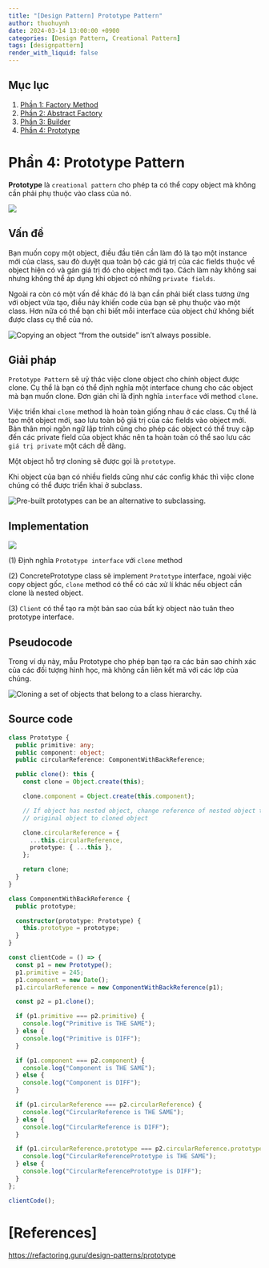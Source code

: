 ```yaml
---
title: "[Design Pattern] Prototype Pattern"
author: thuohuynh
date: 2024-03-14 13:00:00 +0900
categories: [Design Pattern, Creational Pattern]
tags: [designpattern]
render_with_liquid: false
---
```


## Mục lục

1. [Phần 1: Factory Method](/posts/Factory-Method-Pattern)
2. [Phần 2: Abstract Factory](/posts/Abstract-Factory-Pattern)
3. [Phần 3: Builder](/posts/Builder-Pattern)
4. [Phần 4: Prototype](/posts/Prototype-Pattern)

# Phần 4: Prototype Pattern

**Prototype** là `creational pattern` cho phép ta có thể copy object mà không cần phải phụ thuộc vào class của nó.

![](https://refactoring.guru/images/patterns/content/prototype/prototype.png)

## Vấn đề

Bạn muốn copy một object, điều đầu tiên cần làm đó là tạo một instance mới của class, sau đò duyệt qua toàn bộ các giá trị của các fields thuộc về object hiện có và gán giá trị đó cho object mới tạo. Cách làm này không sai nhưng không thể áp dụng khi object có những `private fields`.

Ngoài ra còn có một vấn đề khác đó là bạn cần phải biết class tương ứng với object vừa tạo, điều này khiến code của bạn sẽ phụ thuộc vào một class. Hơn nữa có thể bạn chỉ biết mỗi interface của object chứ không biết được class cụ thể của nó.

![Copying an object “from the outside” isn’t always possible.](https://refactoring.guru/images/patterns/content/prototype/prototype-comic-1-en.png)

## Giải pháp

`Prototype Pattern` sẽ uỷ thác việc clone object cho chính object được clone. Cụ thể là bạn có thể định nghĩa một interface chung cho các object mà bạn muốn clone. Đơn giản chỉ là định nghĩa `interface` với method `clone`.

Việc triển khai `clone` method là hoàn toàn giống nhau ở các class. Cụ thể là tạo một object mới, sao lưu toàn bộ giá trị của các fields vào object mới. Bản thân mọi ngôn ngữ lập trình cũng cho phép các object có thể truy cập đến các private field của object khác nên ta hoàn toàn có thể sao lưu các `giá trị private` một cách dễ dàng.

Một object hỗ trợ cloning sẽ được gọi là `prototype`.

Khi object của bạn có nhiều fields cũng như các config khác thì việc clone chúng có thể được triển khai ở subclass.

![Pre-built prototypes can be an alternative to subclassing.](https://refactoring.guru/images/patterns/content/prototype/prototype-comic-2-en.png)

## Implementation

![](https://refactoring.guru/images/patterns/diagrams/prototype/structure.png)

(1) Định nghĩa `Prototype interface` với `clone` method

(2) ConcretePrototype class sẽ implement `Prototype` interface, ngoài việc copy object gốc, `clone` method có thể có các xử lí khác nếu object cần clone là nested object.

(3) `Client` có thể tạo ra một bản sao của bất kỳ object nào tuân theo prototype interface.

## Pseudocode

Trong ví dụ này, mẫu Prototype cho phép bạn tạo ra các bản sao chính xác của các đối tượng hình học, mà không cần liên kết mã với các lớp của chúng.

![Cloning a set of objects that belong to a class hierarchy.](https://refactoring.guru/images/patterns/diagrams/prototype/example.png)

## Source code

```typescript
class Prototype {
  public primitive: any;
  public component: object;
  public circularReference: ComponentWithBackReference;

  public clone(): this {
    const clone = Object.create(this);

    clone.component = Object.create(this.component);

    // If object has nested object, change reference of nested object to
    // original object to cloned object

    clone.circularReference = {
      ...this.circularReference,
      prototype: { ...this },
    };

    return clone;
  }
}

class ComponentWithBackReference {
  public prototype;

  constructor(prototype: Prototype) {
    this.prototype = prototype;
  }
}

const clientCode = () => {
  const p1 = new Prototype();
  p1.primitive = 245;
  p1.component = new Date();
  p1.circularReference = new ComponentWithBackReference(p1);

  const p2 = p1.clone();

  if (p1.primitive === p2.primitive) {
    console.log("Primitive is THE SAME");
  } else {
    console.log("Primitive is DIFF");
  }

  if (p1.component === p2.component) {
    console.log("Component is THE SAME");
  } else {
    console.log("Component is DIFF");
  }

  if (p1.circularReference === p2.circularReference) {
    console.log("CircularReference is THE SAME");
  } else {
    console.log("CircularReference is DIFF");
  }

  if (p1.circularReference.prototype === p2.circularReference.prototype) {
    console.log("CircularReferencePrototype is THE SAME");
  } else {
    console.log("CircularReferencePrototype is DIFF");
  }
};

clientCode();
```

# [References]

<https://refactoring.guru/design-patterns/prototype>
